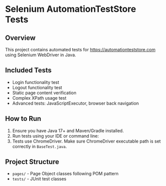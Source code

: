 # Selenium AutomationTestStore Tests

## Overview
This project contains automated tests for https://automationteststore.com using Selenium WebDriver in Java.

## Included Tests
- Login functionality test
- Logout functionality test
- Static page content verification
- Complex XPath usage test
- Advanced tests: JavaScriptExecutor, browser back navigation

## How to Run
1. Ensure you have Java 17+ and Maven/Gradle installed.
2. Run tests using your IDE or command line:
3. Tests use ChromeDriver. Make sure ChromeDriver executable path is set correctly in `BaseTest.java`.

## Project Structure
- `pages/` - Page Object classes following POM pattern
- `tests/` - JUnit test classes
